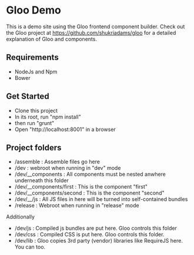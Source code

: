 Gloo Demo
=========

This is a demo site using the Gloo frontend component builder. Check out the Gloo project at https://github.com/shukriadams/gloo for a detailed explanation of Gloo and components.

Requirements
------------
- NodeJs and Npm
- Bower


Get Started
-----------
- Clone this project
- In its root, run "npm install"
- then run "grunt"
- Open "http://localhost:8001" in a browser

Project folders
---------------
- /assemble                : Assemble files go here
- /dev                     : webroot when running in "dev" mode
- /dev/__components        : All components must be nested anwhere underneath this folder
- /dev/__components/first  : This is the component "first"
- /dev/__components/second : This is the component "second"
- /dev/__/js               : All JS files in here will be turned into self-contained bundles
- /release                 : Webroot when running in "release" mode


Additionally

- /dev/js                  : Compiled js bundles are put here. Gloo controls this folder
- /dev/css                 : Compiled CSS is put here. Gloo controls this folder.
- /dev/lib                 : Gloo copies 3rd party (vendor) libraries like RequireJS here. You can too. 